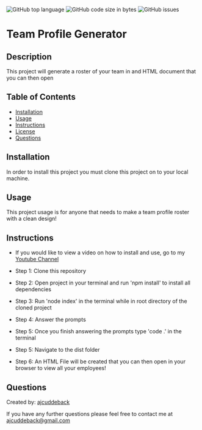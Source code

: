 ![GitHub top language](https://img.shields.io/github/languages/top/ajcuddeback/team-profile-generator)
![GitHub code size in bytes](https://img.shields.io/github/languages/code-size/ajcuddeback/team-profile-generator)
![GitHub issues](https://img.shields.io/github/issues/ajcuddeback/team-profile-generator)

# Team Profile Generator

## Description

This project will generate a roster of your team in and HTML document that you can then open

## Table of Contents

- [Installation](#installation)
- [Usage](#usage)
- [Instructions](#instructions)
- [License](#license)
- [Questions](#questions)

## Installation

In order to install this project you must clone this project on to your local machine.

## Usage

This project usage is for anyone that needs to make a team profile roster with a clean design!

## Instructions

- If you would like to view a video on how to install and use, go to my [Youtube Channel](https://www.youtube.com/)

- Step 1: Clone this repository

- Step 2: Open project in your terminal and run 'npm install' to install all dependencies

- Step 3: Run 'node index' in the terminal while in root directory of the cloned project

- Step 4: Answer the prompts

- Step 5: Once you finish answering the prompts type 'code .' in the terminal

* Step 5: Navigate to the dist folder

- Step 6: An HTML File will be created that you can then open in your browser to view all your employees!

## Questions

Created by: [ajcuddeback](https://github.com/ajcuddeback)

If you have any further questions please feel free to contact me at [ajcuddeback@gmail.com](ajcuddeback@gmail.com)
